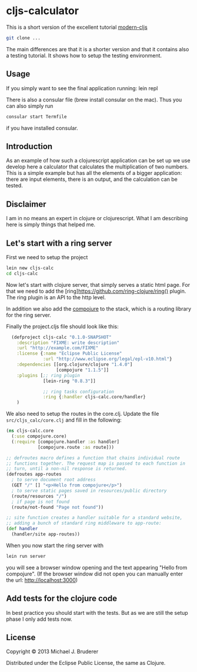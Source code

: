 # cljs-calculator

This is a short version of the excellent tutorial 
[modern-cljs](https://github.com/magomimmo/modern-cljs)
```bash
git clone ...
```
The main differences are that it is a shorter version and that it contains also 
a testing tutorial. It shows how to setup the testing environment.

## Usage

If you simply want to see the final application running:
lein repl

There is also a consular file (brew install consular on the mac). Thus
you can also simply run 
```bash
consular start Termfile
``` 
if you have installed consular.


## Introduction

As an example of how such a clojurescript application can be set up
we use develop here a calculator that calculates the multiplication of two
numbers. This is a simple example but has all the elements of a bigger 
application: there are input elements, there is an output, and the calculation
can be tested.

## Disclaimer
I am in no means an expert in clojure or clojurescript. What I am describing
here is simply things that helped me.

## Let's start with a ring server

First we need to setup the project
```bash
lein new cljs-calc
cd cljs-calc
```

Now let's start with clojure server, that simply serves a static html page. For
that we need to add the [ring]https://github.com/ring-clojure/ring() plugin. The 
ring plugin is an API to the http level.

In addition we also add the [compojure](https://github.com/weavejester/compojure.git)
to the stack, which is a routing library for the ring server.

Finally the project.cljs file should look like this:
```clojure
  (defproject cljs-calc "0.1.0-SNAPSHOT"
    :description "FIXME: write description"
    :url "http://example.com/FIXME"
    :license {:name "Eclipse Public License"
              :url "http://www.eclipse.org/legal/epl-v10.html"}
    :dependencies [[org.clojure/clojure "1.4.0"]
                   [compojure "1.1.5"]]
    :plugins [;; ring plugin
              [lein-ring "0.8.3"]]

              ;; ring tasks configuration
              :ring {:handler cljs-calc.core/handler}
    )
```

We also need to setup the routes in the core.clj. Update the file
`src/cljs_calc/core.clj` and fill in the following:

```clojure
(ns cljs-calc.core
  (:use compojure.core)
  (:require [compojure.handler :as handler]
            [compojure.route :as route]))

;; defroutes macro defines a function that chains individual route
;; functions together. The request map is passed to each function in
;; turn, until a non-nil response is returned.
(defroutes app-routes
  ; to serve document root address
  (GET "/" [] "<p>Hello from compojure</p>")
  ; to serve static pages saved in resources/public directory
  (route/resources "/")
  ; if page is not found
  (route/not-found "Page not found"))

;; site function creates a handler suitable for a standard website,
;; adding a bunch of standard ring middleware to app-route:
(def handler
  (handler/site app-routes))
```

When you now start the ring server with
```bash
lein run server
```
you will see a browser window opening and the text appearing 
"Hello from compojure".
(If the browser window did not open you can manually enter the url:
[http://localhost:3000](http://localhost:3000))

## Add tests for the clojure code

In best practice you should start with the tests. But as we are still the 
setup phase I only add tests now. 



## License

Copyright © 2013 Michael J. Bruderer

Distributed under the Eclipse Public License, the same as Clojure.
